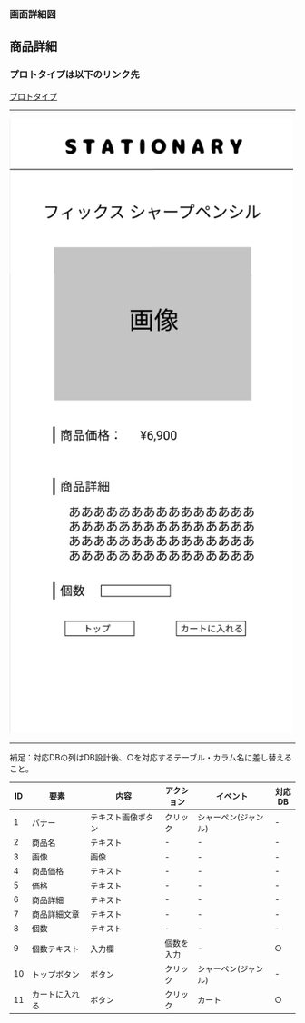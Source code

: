 ### 画面詳細図
## 商品詳細
### プロトタイプは以下のリンク先
[プロトタイプ](https://www.figma.com/file/YN8g4ahM3raStzCZMDXhNA/stationary?node-id=1%3A10)
*****
<img src="../img/2021-09-15 (43).png" width="500">

*****
補足：対応DBの列はDB設計後、○を対応するテーブル・カラム名に差し替えること。

| ID | 要素 | 内容 | アクション | イベント | 対応DB |
|----|------|-----|------------|---------|-------|
|1   |バナー　　　　|テキスト画像ボタン|クリック　|シャーペン(ジャンル)|-|
|2   |商品名　　　　|テキスト　　　　　|-    　　|-        　　　　　|-|
|3   |画像　　　　　|画像　　　　　　　|-    　　|-       　　　　　 |-|
|4   |商品価格　　　|テキスト　　　　　|-    　　|-        　　　　　|-|
|5   |価格　　　　　|テキスト　　　　　|-    　　|-        　　　　　|-|
|6   |商品詳細　　　|テキスト　　　　　|-    　　|-        　　　　　|-|
|7   |商品詳細文章　|テキスト　　　　　|-    　　|-        　　　　　|-|
|8   |個数　　　　　|テキスト　　　　　|-    　　|-        　　　　　|-|
|9   |個数テキスト　|入力欄　　　　　　|個数を入力|-        　　　　　|○|
|10  |トップボタン　|ボタン　　　　　　|クリック　|シャーペン(ジャンル)|-|
|11  |カートに入れる|ボタン　　　　　　|クリック　|カート　　　　　　　|○|
